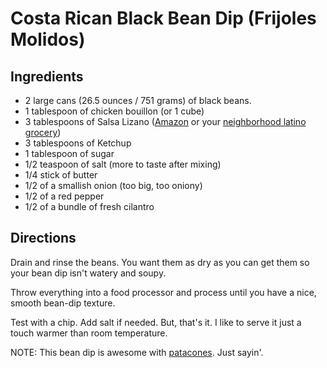 # Costa Rican Black Bean Dip (Frijoles Molidos)

## Ingredients
- 2 large cans (26.5 ounces / 751 grams) of black beans.
- 1 tablespoon of chicken bouillon (or 1 cube)
- 3 tablespoons of Salsa Lizano ([Amazon](https://www.amazon.com/Lizano-Salsa-Sauce-23-7/dp/B078FHCJG7/ref=sr_1_4) or your [neighborhood latino grocery](https://www.bonitomichoacanmarket.com/home))
- 3 tablespoons of Ketchup
- 1 tablespoon of sugar
- 1/2 teaspoon of salt (more to taste after mixing)
- 1/4 stick of butter
- 1/2 of a smallish onion (too big, too oniony)
- 1/2 of a red pepper
- 1/2 of a bundle of fresh cilantro
 
## Directions

Drain and rinse the beans. You want them as dry as you can get them so your bean dip isn't watery and soupy.

Throw everything into a food processor and process until you have a nice, smooth bean-dip texture. 

Test with a chip. Add salt if needed. But, that's it. I like to serve it just a touch warmer than room temperature.

NOTE: This bean dip is awesome with [patacones](https://www.mycolombianrecipes.com/fried-green-plantains-patacones/). Just sayin'.
